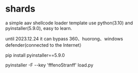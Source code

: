 # shards
a simple aav shellcode loader template use python(3.10) and pyinstaller(5.9.0), easy to learn.

until 2023.12.24 it can bypass 360、huorong、windows defender(connected to the Internet）

pip install pyinstaller==5.9.0

pyinstaller -F --key 'fffenoStranff' load.py


